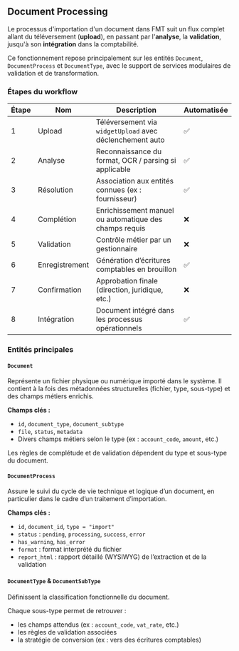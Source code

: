 ## Document Processing

Le processus d'importation d'un document dans FMT suit un flux complet allant du téléversement (**upload**), en passant par l'**analyse**, la **validation**, jusqu'à son **intégration** dans la comptabilité.

Ce fonctionnement repose principalement sur les entités `Document`, `DocumentProcess` et `DocumentType`, avec le support de services modulaires de validation et de transformation.


### Étapes du workflow

| Étape | Nom            | Description                                              | Automatisée |
| ----- | -------------- | -------------------------------------------------------- | ----------- |
| 1     | Upload         | Téléversement via `widgetUpload` avec déclenchement auto | ✅           |
| 2     | Analyse        | Reconnaissance du format, OCR / parsing si applicable    | ✅           |
| 3     | Résolution     | Association aux entités connues (ex : fournisseur)       | ✅           |
| 4     | Complétion     | Enrichissement manuel ou automatique des champs requis   | ❌           |
| 5     | Validation     | Contrôle métier par un gestionnaire                      | ❌           |
| 6     | Enregistrement | Génération d’écritures comptables en brouillon           | ✅           |
| 7     | Confirmation   | Approbation finale (direction, juridique, etc.)          | ❌           |
| 8     | Intégration    | Document intégré dans les processus opérationnels        | ✅           |



### Entités principales

#### `Document`

Représente un fichier physique ou numérique importé dans le système. Il contient à la fois des métadonnées structurelles (fichier, type, sous-type) et des champs métiers enrichis.

**Champs clés :**

- `id`, `document_type`, `document_subtype`
- `file`, `status`, `metadata`
- Divers champs métiers selon le type (ex : `account_code`, `amount`, etc.)

Les règles de complétude et de validation dépendent du type et sous-type du document.


#### `DocumentProcess`

Assure le suivi du cycle de vie technique et logique d’un document, en particulier dans le cadre d’un traitement d’importation.

**Champs clés :**

- `id`, `document_id`, `type = "import"`
- `status` : `pending`, `processing`, `success`, `error`
- `has_warning`, `has_error`
- `format` : format interprété du fichier
- `report_html` : rapport détaillé (WYSIWYG) de l’extraction et de la validation


#### `DocumentType` & `DocumentSubType`

Définissent la classification fonctionnelle du document. 

Chaque sous-type permet de retrouver :

- les champs attendus (ex : `account_code`, `vat_rate`, etc.)
- les règles de validation associées
- la stratégie de conversion (ex : vers des écritures comptables)
